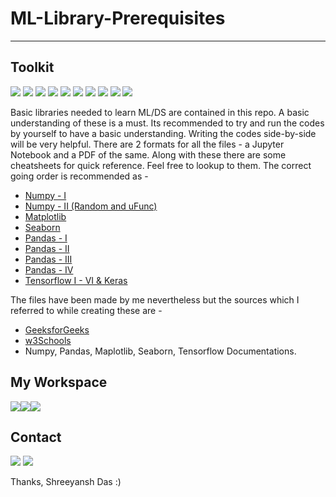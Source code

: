 # ML-Library-Prerequisites
---

## Toolkit

<a href = "https://python.org/"><img src = "https://img.shields.io/badge/Python-FFD43B?style=for-the-badge&logo=python&logoColor=blue"></a>
<a href = "https://jupyter.org/"><img src = "https://img.shields.io/badge/Jupyter-000000?style=for-the-badge&logo=jupyter&logoColor=orange"></a>
<a href = "https://scikit-learn.org/"><img src = "https://img.shields.io/badge/ScikitLearn-FFFFFF?style=for-the-badge&logo=scikitlearn&logoColor=orange"></a>
<a href = "https://pandas.pydata.org/"><img src = "https://img.shields.io/badge/Pandas-2C2D72?style=for-the-badge&logo=pandas&logoColor=white"></a>
<a href = "https://numpy.org/"><img src = "https://img.shields.io/badge/Numpy-FFFFFF?style=for-the-badge&logo=numpy&logoColor=blue"></a>
<a href = "https://matplotlib.org/"><img src = "https://img.shields.io/badge/Matplotlib-000000?style=for-the-badge&logo=matplotlib&logoColor=blue"></a>
<a href = "https://seaborn.pydata.org/"><img src = "https://img.shields.io/badge/Seaborn-3399FF?style=for-the-badge&logo=seaborn&logoColor=blue"></a>
<a href = "https://www.latex-project.org/"><img src = "https://img.shields.io/badge/LaTeX-47A141?style=for-the-badge&logo=LaTeX&logoColor=white"></a>
<a href = "https://stackoverflow.com/"><img src = "https://img.shields.io/badge/Stack_Overflow-FE7A16?style=for-the-badge&logo=stack-overflow&logoColor=white"></a>
<a href = "https://www.tensorflow.org/"><img src = "https://img.shields.io/badge/TensorFlow-%23FF6F00.svg?style=for-the-badge&logo=TensorFlow&logoColor=white"></a>


Basic libraries needed to learn ML/DS are contained in this repo. A basic understanding of these is a must. Its recommended to try and run the codes by yourself to have a basic understanding. Writing the codes side-by-side will be very helpful. There are 2 formats for all the files - a Jupyter Notebook and a PDF of the same. Along with these there are some cheatsheets for quick reference. Feel free to lookup to them.
The correct going order is recommended as - 
* <a href = "https://github.com/raunak-shr/ML-Library-Prerequisites/blob/main/NumPy%20-%20I.ipynb">Numpy - I</a> 
* <a href = "https://github.com/raunak-shr/ML-Library-Prerequisites/blob/main/NumPy%20-%20II%20(Random%20and%20uFunc).ipynb">Numpy - II (Random and uFunc)
* <a href = "https://github.com/raunak-shr/ML-Library-Prerequisites/blob/main/Matplotlib.ipynb">Matplotlib</a>
* <a href = "https://github.com/raunak-shr/ML-Library-Prerequisites/blob/main/Seaborn.ipynb">Seaborn</a>
* <a href = "https://github.com/raunak-shr/ML-Library-Prerequisites/blob/main/Pandas%20-%20I.ipynb">Pandas - I</a>
* <a href = "https://github.com/raunak-shr/ML-Library-Prerequisites/blob/main/NumPy%20-%20II.ipynb">Pandas - II</a>
* <a href = "https://github.com/raunak-shr/ML-Library-Prerequisites/blob/main/NumPy%20-%20III.ipynb">Pandas - III</a>
* <a href = "https://github.com/raunak-shr/ML-Library-Prerequisites/blob/main/NumPy%20-%20IV.ipynb">Pandas - IV</a>
* <a href = "https://github.com/raunak-shr/ML-Library-Prerequisites/blob/main/Tensorflow_I_Overview.ipynb">Tensorflow I - VI & Keras</a>


The files have been made by me nevertheless but the sources which I referred to while creating these are - 
* <a href = "www.geeksforgeeks.org">GeeksforGeeks</a>
* <a href = "www.w3Schools.com">w3Schools</a>
* Numpy, Pandas, Maplotlib, Seaborn, Tensorflow Documentations.

## My Workspace
<img src = "https://img.shields.io/badge/asus%20laptop-000000?style=for-the-badge&logo=asus&logoColor=white"><img src = "https://img.shields.io/badge/Intel%20Core_i5_10th-0071C5?style=for-the-badge&logo=intel&logoColor=white"><img src = "https://img.shields.io/badge/NVIDIA-GTX1650-76B900?style=for-the-badge&logo=nvidia&logoColor=white">

## Contact
<a href = "https://www.linkedin.com/in/shreeyansh-das/"><img src = "https://img.shields.io/badge/LinkedIn-0077B5?style=for-the-badge&logo=linkedin&logoColor=white"></a>
<a href = "mailto: raunak.dvm@gmail.com" target="_blank"><img src = "https://img.shields.io/badge/Gmail-D14836?style=for-the-badge&logo=gmail&logoColor=white"></a>

Thanks,
Shreeyansh Das :)

